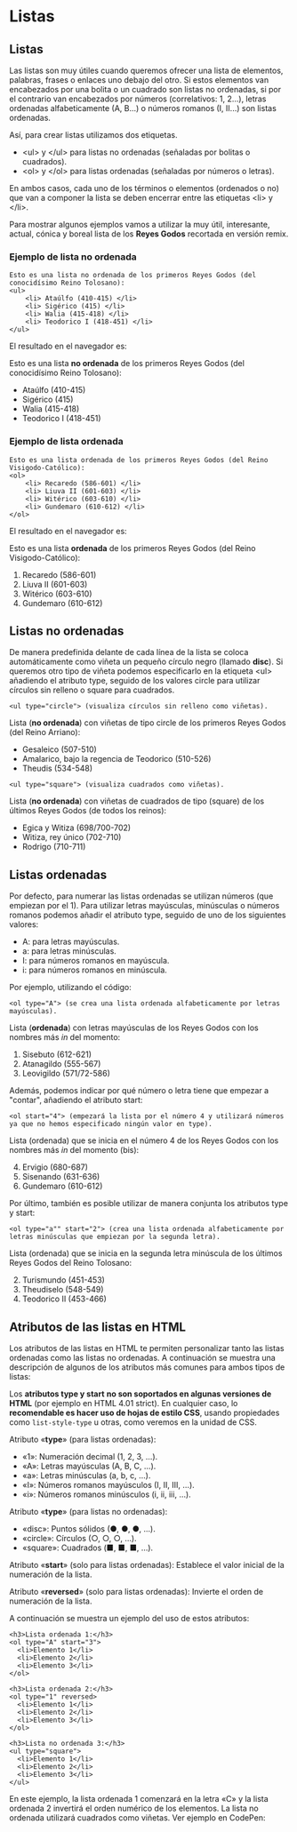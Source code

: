 # Listas
Listas
------

Las listas son muy útiles cuando queremos ofrecer una lista de elementos, palabras, frases o enlaces uno debajo del otro. Si estos elementos van encabezados por una bolita o un cuadrado son listas no ordenadas, si por el contrario van encabezados por números (correlativos: 1, 2...), letras ordenadas alfabeticamente (A, B...) o números romanos (I, II...) son listas ordenadas.

Así, para crear listas utilizamos dos etiquetas.

*   \<ul> y \</ul> para listas no ordenadas (señaladas por bolitas o cuadrados).
*   \<ol> y \</ol> para listas ordenadas (señaladas por números o letras).

En ambos casos, cada uno de los términos o elementos (ordenados o no) que van a componer la lista se deben encerrar entre las etiquetas \<li> y \</li>.

Para mostrar algunos ejemplos vamos a utilizar la muy útil, interesante, actual, cónica y boreal lista de los **Reyes Godos** recortada en versión remix.

### Ejemplo de lista no ordenada

```
Esto es una lista no ordenada de los primeros Reyes Godos (del conocidísimo Reino Tolosano):  
<ul>
    <li> Ataúlfo (410-415) </li>    
    <li> Sigérico (415) </li>    
    <li> Walia (415-418) </li>    
    <li> Teodorico I (418-451) </li>
</ul>

```


El resultado en el navegador es:

Esto es una lista **no ordenada** de los primeros Reyes Godos (del conocidísimo Reino Tolosano):

*   Ataúlfo (410-415)
*   Sigérico (415)
*   Walia (415-418)
*   Teodorico I (418-451)

### Ejemplo de lista ordenada

```
Esto es una lista ordenada de los primeros Reyes Godos (del Reino Visigodo-Católico): 		
<ol>    
    <li> Recaredo (586-601) </li>
    <li> Liuva II (601-603) </li>
    <li> Witérico (603-610) </li>
    <li> Gundemaro (610-612) </li>
</ol>

```


El resultado en el navegador es:

Esto es una lista **ordenada** de los primeros Reyes Godos (del Reino Visigodo-Católico):

1.  Recaredo (586-601)
2.  Liuva II (601-603)
3.  Witérico (603-610)
4.  Gundemaro (610-612)

Listas no ordenadas
-------------------

De manera predefinida delante de cada línea de la lista se coloca automáticamente como viñeta un pequeño círculo negro (llamado **disc**). Si queremos otro tipo de viñeta podemos especificarlo en la etiqueta \<ul> añadiendo el atributo type, seguido de los valores circle para utilizar círculos sin relleno o square para cuadrados.

```
<ul type="circle"> (visualiza círculos sin relleno como viñetas).
```


Lista (**no ordenada**) con viñetas de tipo circle de los primeros Reyes Godos (del Reino Arriano):

*   Gesaleico (507-510)
*   Amalarico, bajo la regencia de Teodorico (510-526)
*   Theudis (534-548)

  

```
<ul type="square"> (visualiza cuadrados como viñetas).
```


Lista (**no ordenada**) con viñetas de cuadrados de tipo (square) de los últimos Reyes Godos (de todos los reinos):

*   Egica y Witiza (698/700-702)
*   Witiza, rey único (702-710)
*   Rodrigo (710-711)

Listas ordenadas
----------------

Por defecto, para numerar las listas ordenadas se utilizan números (que empiezan por el 1). Para utilizar letras mayúsculas, minúsculas o números romanos podemos añadir el atributo type, seguido de uno de los siguientes valores:

*   A: para letras mayúsculas.
*   a: para letras minúsculas.
*   I: para números romanos en mayúscula.
*   i: para números romanos en minúscula.

Por ejemplo, utilizando el código:

```
<ol type="A"> (se crea una lista ordenada alfabeticamente por letras mayúsculas).
```


Lista (**ordenada**) con letras mayúsculas de los Reyes Godos con los nombres más _in_ del momento:

1.  Sisebuto (612-621)
2.  Atanagildo (555-567)
3.  Leovigildo (571/72-586)

Además, podemos indicar por qué número o letra tiene que empezar a "contar", añadiendo el atributo start:

```
<ol start="4"> (empezará la lista por el número 4 y utilizará números ya que no hemos especificado ningún valor en type).
```


Lista (ordenada) que se inicia en el número 4 de los Reyes Godos con los nombres más _in_ del momento (bis):

4.  Ervigio (680-687)
5.  Sisenando (631-636)
6.  Gundemaro (610-612)

Por último, también es posible utilizar de manera conjunta los atributos type y start:

```
<ol type="a"" start="2"> (crea una lista ordenada alfabeticamente por letras minúsculas que empiezan por la segunda letra).
```

Lista (ordenada) que se inicia en la segunda letra minúscula de los últimos Reyes Godos del Reino Tolosano:

2.  Turismundo (451-453)
3.  Theudiselo (548-549)
4.  Teodorico II (453-466)

## Atributos de las listas en HTML

Los atributos de las listas en HTML te permiten personalizar tanto las listas ordenadas como las listas no ordenadas. A continuación se muestra una descripción de algunos de los atributos más comunes para ambos tipos de listas:

Los **atributos type y start** **no son soportados en algunas versiones de HTML** (por ejemplo en HTML 4.01 strict). En cualquier caso, lo **recomendable es hacer uso de hojas de estilo CSS**, usando propiedades como `list-style-type` u otras, como veremos en la unidad de CSS.

Atributo «**type**» (para listas ordenadas):

*   «1»: Numeración decimal (1, 2, 3, …).
*   «A»: Letras mayúsculas (A, B, C, …).
*   «a»: Letras minúsculas (a, b, c, …).
*   «I»: Números romanos mayúsculos (I, II, III, …).
*   «i»: Números romanos minúsculos (i, ii, iii, …).

Atributo «**type**» (para listas no ordenadas):

*   «disc»: Puntos sólidos (●, ●, ●, …).
*   «circle»: Círculos (○, ○, ○, …).
*   «square»: Cuadrados (■, ■, ■, …).

Atributo «**start**» (solo para listas ordenadas): Establece el valor inicial de la numeración de la lista.

Atributo «**reversed**» (solo para listas ordenadas): Invierte el orden de numeración de la lista.

A continuación se muestra un ejemplo del uso de estos atributos:

```
<h3>Lista ordenada 1:</h3>
<ol type="A" start="3">
  <li>Elemento 1</li>
  <li>Elemento 2</li>
  <li>Elemento 3</li>
</ol>

<h3>Lista ordenada 2:</h3>
<ol type="1" reversed>
  <li>Elemento 1</li>
  <li>Elemento 2</li>
  <li>Elemento 3</li>
</ol>

<h3>Lista no ordenada 3:</h3>
<ul type="square">
  <li>Elemento 1</li>
  <li>Elemento 2</li>
  <li>Elemento 3</li>
</ul>
```


En este ejemplo, la lista ordenada 1 comenzará en la letra «C» y la lista ordenada 2 invertirá el orden numérico de los elementos. La lista no ordenada utilizará cuadrados como viñetas. Ver ejemplo en CodePen:


